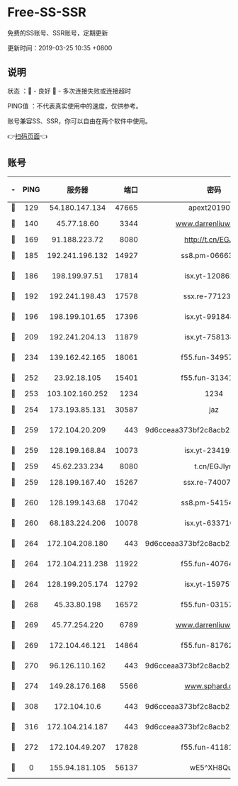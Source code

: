 # Free-SS-SSR

免费的SS账号、SSR账号，定期更新

更新时间：2019-03-25 10:35 +0800

## 说明

状态     ：🙂 - 良好 🙁 - 多次连接失败或连接超时

PING值   ：不代表真实使用中的速度，仅供参考。

账号兼容SS、SSR，你可以自由在两个软件中使用。

👉[扫码页面](https://liesauer.github.io/Free-SS-SSR/)👈

## 账号

|-|PING|服务器|端口|密码|加密方式|区域|
|:----:|:----:|:-----:|-----:|:----:|:----:|:----:|
|🙂|129|54.180.147.134|47665|apext2019001|chacha20|KR|
|🙂|140|45.77.18.60|3344|www.darrenliuwei.com|aes-256-cfb|JP|
|🙂|169|91.188.223.72|8080|http://t.cn/EGJIyrl|rc4-md5|RU|
|🙂|185|192.241.196.132|14927|ss8.pm-06663681|aes-256-cfb|US|
|🙂|186|198.199.97.51|17814|isx.yt-12086215|aes-256-cfb|US|
|🙂|192|192.241.198.43|17578|ssx.re-77123954|aes-256-cfb|US|
|🙂|196|198.199.101.65|17396|isx.yt-99184833|aes-256-cfb|US|
|🙂|209|192.241.204.13|11879|isx.yt-75813840|aes-256-cfb|US|
|🙂|234|139.162.42.165|18061|f55.fun-34957987|aes-256-cfb|SG|
|🙂|252|23.92.18.105|15401|f55.fun-31341168|aes-256-cfb|US|
|🙂|253|103.102.160.252|1234|1234|rc4-md5|JP|
|🙂|254|173.193.85.131|30587|jaz|aes-256-cfb|US|
|🙂|259|172.104.20.209|443|9d6cceaa373bf2c8acb22e60b6a58be6|aes-256-cfb|US|
|🙂|259|128.199.168.84|10073|isx.yt-23419298|aes-256-cfb|SG|
|🙂|259|45.62.233.234|8080|t.cn/EGJIyrl|rc4-md5|CA|
|🙂|259|128.199.167.40|15267|ssx.re-74007655|aes-256-cfb|SG|
|🙂|260|128.199.143.68|17042|ss8.pm-54154512|aes-256-cfb|SG|
|🙂|260|68.183.224.206|10078|isx.yt-63371091|aes-256-cfb|SG|
|🙂|264|172.104.208.180|443|9d6cceaa373bf2c8acb22e60b6a58be6|aes-256-cfb|US|
|🙂|264|172.104.211.238|11922|f55.fun-40764829|aes-256-cfb|US|
|🙂|264|128.199.205.174|12792|isx.yt-15975702|aes-256-cfb|SG|
|🙂|268|45.33.80.198|16572|f55.fun-03157476|aes-256-cfb|US|
|🙂|269|45.77.254.220|6789|www.darrenliuwei.com|aes-256-cfb|SG|
|🙂|269|172.104.46.121|14864|f55.fun-81762939|aes-256-cfb|SG|
|🙂|270|96.126.110.162|443|9d6cceaa373bf2c8acb22e60b6a58be6|aes-256-cfb|US|
|🙂|274|149.28.176.168|5566|www.sphard.com|aes-256-cfb|AU|
|🙂|308|172.104.10.6|443|9d6cceaa373bf2c8acb22e60b6a58be6|aes-256-cfb|US|
|🙂|316|172.104.214.187|443|9d6cceaa373bf2c8acb22e60b6a58be6|aes-256-cfb|US|
|🙂|272|172.104.49.207|17828|f55.fun-41181954|aes-256-cfb|SG|
|🙁|0|155.94.181.105|56137|wE5^XH8Quw|aes-256-cfb|US|
